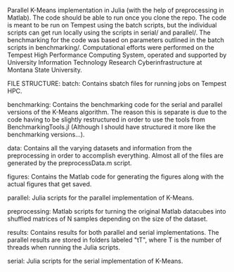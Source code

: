 Parallel K-Means implementation in Julia (with the help of preprocessing in Matlab). The code should be able to run once you clone the repo. The code is meant to be run on Tempest using the batch scripts, but the individual scripts can get run locally using the scripts in serial/ and parallel/. The benchmarking for the code was based on parameters outlined in the batch scripts in benchmarking/. Computational efforts were performed on the Tempest High Performance Computing System, operated and supported by University Information Technology Research Cyberinfrastructure at Montana State University.

FILE STRUCTURE:
batch: Contains sbatch files for running jobs on Tempest HPC.

benchmarking: Contains the benchmarking code for the serial and parallel versions of the K-Means algorithm. The reason this is separate is due to the code having to be slightly restructured in order to use the tools from BenchmarkingTools.jl (Although I should have structured it more like the benchmarking versions...).

data: Contains all the varying datasets and information from the preprocessing in order to accomplish everything. Almost all of the files are generated by the preprocessData.m script.

figures: Contains the Matlab code for generating the figures along with the actual figures that get saved.

parallel: Julia scripts for the parallel implementation of K-Means.

preprocessing: Matlab scripts for turning the original Matlab datacubes into shuffled matrices of N samples depending on the size of the dataset.

results: Contains results for both parallel and serial implementations. The parallel results are stored in folders labeled "tT", where T is the number of threads when running the Julia scripts.

serial: Julia scripts for the serial implementation of K-Means.

